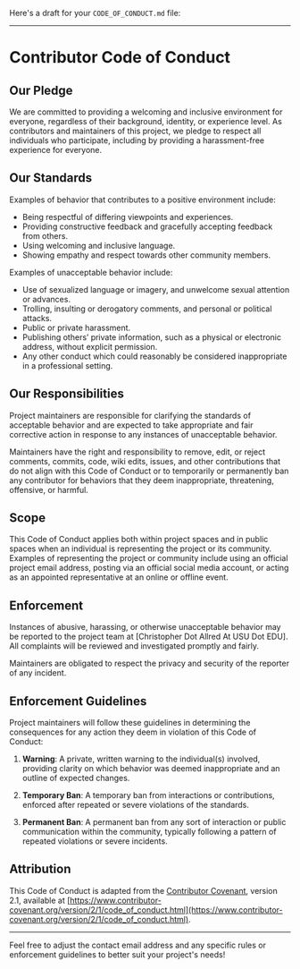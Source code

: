 Here's a draft for your `CODE_OF_CONDUCT.md` file:

---

# Contributor Code of Conduct

## Our Pledge

We are committed to providing a welcoming and inclusive environment for everyone, regardless of their background, identity, or experience level. As contributors and maintainers of this project, we pledge to respect all individuals who participate, including by providing a harassment-free experience for everyone.

## Our Standards

Examples of behavior that contributes to a positive environment include:

- Being respectful of differing viewpoints and experiences.
- Providing constructive feedback and gracefully accepting feedback from others.
- Using welcoming and inclusive language.
- Showing empathy and respect towards other community members.

Examples of unacceptable behavior include:

- Use of sexualized language or imagery, and unwelcome sexual attention or advances.
- Trolling, insulting or derogatory comments, and personal or political attacks.
- Public or private harassment.
- Publishing others’ private information, such as a physical or electronic address, without explicit permission.
- Any other conduct which could reasonably be considered inappropriate in a professional setting.

## Our Responsibilities

Project maintainers are responsible for clarifying the standards of acceptable behavior and are expected to take appropriate and fair corrective action in response to any instances of unacceptable behavior.

Maintainers have the right and responsibility to remove, edit, or reject comments, commits, code, wiki edits, issues, and other contributions that do not align with this Code of Conduct or to temporarily or permanently ban any contributor for behaviors that they deem inappropriate, threatening, offensive, or harmful.

## Scope

This Code of Conduct applies both within project spaces and in public spaces when an individual is representing the project or its community. Examples of representing the project or community include using an official project email address, posting via an official social media account, or acting as an appointed representative at an online or offline event.

## Enforcement

Instances of abusive, harassing, or otherwise unacceptable behavior may be reported to the project team at [Christopher Dot Allred At USU Dot EDU]. All complaints will be reviewed and investigated promptly and fairly.

Maintainers are obligated to respect the privacy and security of the reporter of any incident.

## Enforcement Guidelines

Project maintainers will follow these guidelines in determining the consequences for any action they deem in violation of this Code of Conduct:

1. **Warning**: A private, written warning to the individual(s) involved, providing clarity on which behavior was deemed inappropriate and an outline of expected changes.
   
2. **Temporary Ban**: A temporary ban from interactions or contributions, enforced after repeated or severe violations of the standards.

3. **Permanent Ban**: A permanent ban from any sort of interaction or public communication within the community, typically following a pattern of repeated violations or severe incidents.

## Attribution

This Code of Conduct is adapted from the [Contributor Covenant](https://www.contributor-covenant.org), version 2.1, available at [https://www.contributor-covenant.org/version/2/1/code_of_conduct.html](https://www.contributor-covenant.org/version/2/1/code_of_conduct.html).

---

Feel free to adjust the contact email address and any specific rules or enforcement guidelines to better suit your project's needs!